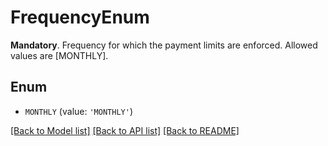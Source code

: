 # FrequencyEnum

__Mandatory__. Frequency for which the payment limits are enforced. Allowed values are [MONTHLY].

## Enum

* `MONTHLY` (value: `'MONTHLY'`)

[[Back to Model list]](../README.md#documentation-for-models) [[Back to API list]](../README.md#documentation-for-api-endpoints) [[Back to README]](../README.md)


